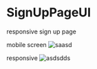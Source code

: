 # SignUpPageUI

responsive sign up page

mobile screen
![saasd](https://user-images.githubusercontent.com/107554272/175526078-1dd2734b-531f-4830-b92f-ae71bf71613e.png)

responsive
![asdsdds](https://user-images.githubusercontent.com/107554272/175526085-963a5cd9-f006-4e09-a720-a2ff10a8c739.png)
